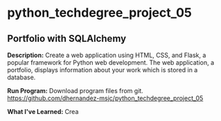 # python_techdegree_project_05
## Portfolio with SQLAlchemy
**Description:** Create a web application using HTML, CSS, and Flask, a popular framework for Python web development. 
The web application, a portfolio, displays information about your work which is stored in a database. 

**Run Program:** Download program files from git.  
https://github.com/dhernandez-msjc/python_techdegree_project_05


**What I've Learned:** Crea